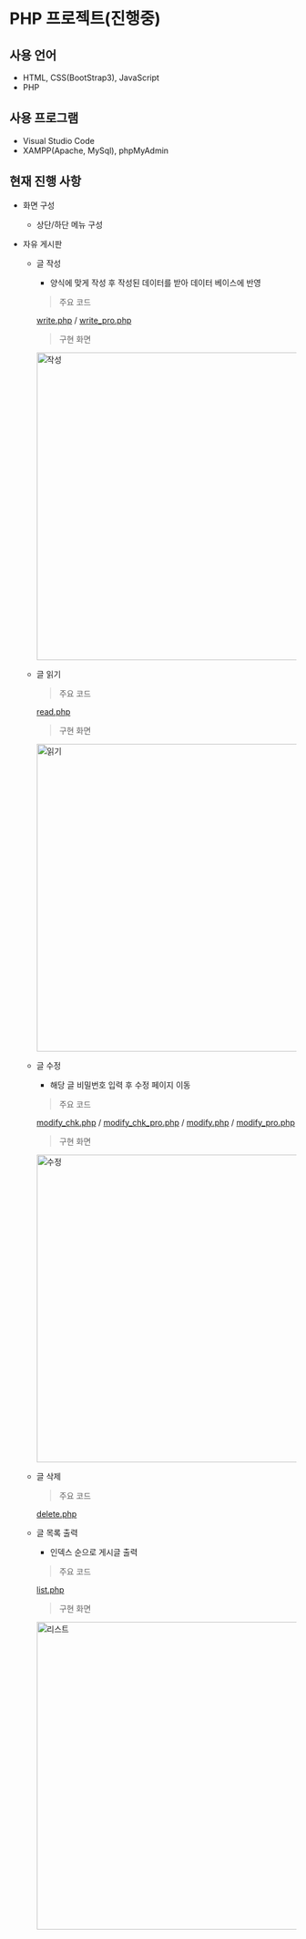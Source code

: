 # PHP 프로젝트(진행중)  

## 사용 언어
+ HTML, CSS(BootStrap3), JavaScript
+ PHP
  
## 사용 프로그램
+ Visual Studio Code
+ XAMPP(Apache, MySql), phpMyAdmin
   
  
## 현재 진행 사항
+ 화면 구성
  + 상단/하단 메뉴 구성  

+ 자유 게시판
  + 글 작성
    + 양식에 맞게 작성 후 작성된 데이터를 받아 데이터 베이스에 반영  
    > 주요 코드  
    
    [write.php](https://github.com/hellu13/phpproject/blob/main/htdocs/board/write.php) / [write_pro.php](https://github.com/hellu13/phpproject/blob/main/htdocs/board/write_pro.php)  
    > 구현 화면  
    
    <img width="540" alt="작성" src="https://user-images.githubusercontent.com/46749717/107932329-c685e600-6fc0-11eb-8f17-d7915cab7d38.png">  
    
    
  + 글 읽기  
    > 주요 코드  
    
    [read.php](https://github.com/hellu13/phpproject/blob/main/htdocs/board/read.php)  
  
    > 구현 화면  
    
    <img width="540" alt="읽기" src="https://user-images.githubusercontent.com/46749717/107932335-c8e84000-6fc0-11eb-957b-e5ce921a7e38.png">  
  
  + 글 수정
    + 해당 글 비밀번호 입력 후 수정 페이지 이동  
    > 주요 코드  
    
    [modify_chk.php](https://github.com/hellu13/phpproject/blob/main/htdocs/board/modify_chk.php) / [modify_chk_pro.php](https://github.com/hellu13/phpproject/blob/main/htdocs/board/modify_chk_pro.php) / [modify.php](https://github.com/hellu13/phpproject/blob/main/htdocs/board/modify.php) / [modify_pro.php](https://github.com/hellu13/phpproject/blob/main/htdocs/board/modify_pro.php)  
    
    > 구현 화면  
    
    <img width="540" alt="수정" src="https://user-images.githubusercontent.com/46749717/107932322-c554b900-6fc0-11eb-9e81-70897d6dca5f.png">  
      
      
  + 글 삭제  
    > 주요 코드  
    
    [delete.php](https://github.com/hellu13/phpproject/blob/main/htdocs/board/delete.php)  
    
  + 글 목록 출력
    + 인덱스 순으로 게시글 출력  
    > 주요 코드  
    
    [list.php](https://github.com/hellu13/phpproject/blob/main/htdocs/board/list.php)  
    
    > 구현 화면  
    
    <img width="540" alt="리스트" src="https://user-images.githubusercontent.com/46749717/107932295-bc63e780-6fc0-11eb-9f34-d85e43652941.png">
  
   
    
    
 

